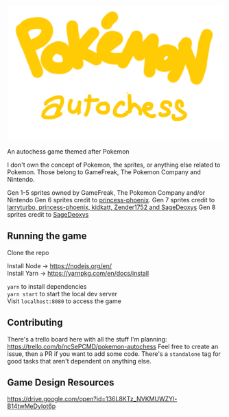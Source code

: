 ![logo](assets/logo.png)

An autochess game themed after Pokemon

I don't own the concept of Pokemon, the sprites, or anything else related to Pokemon. Those belong to GameFreak, The Pokemon Company and Nintendo.

Gen 1-5 sprites owned by GameFreak, The Pokemon Company and/or Nintendo
Gen 6 sprites credit to [princess-phoenix](https://www.deviantart.com/princess-phoenix/art/Gen-6-Kalos-Pokemon-Overworld-Sprites-525954409).
Gen 7 sprites credit to [larryturbo, princess-phoenix, kidkatt, Zender1752 and SageDeoxys](https://www.deviantart.com/larryturbo/art/Gen-7-Alola-Overworld-Sprites-805455576)
Gen 8 sprites credit to [SageDeoxys](https://www.deviantart.com/sagedeoxys/art/ZIP-Pokemon-Gen-8-Overworld-Spritesheets-by-Sage-827405664)

## Running the game

Clone the repo

Install Node -> https://nodejs.org/en/    
Install Yarn -> https://yarnpkg.com/en/docs/install    

`yarn` to install dependencies    
`yarn start` to start the local dev server    
Visit `localhost:8080` to access the game    

## Contributing
There's a trello board here with all the stuff I'm planning: https://trello.com/b/ncSePCMD/pokemon-autochess
Feel free to create an issue, then a PR if you want to add some code. There's a `standalone` tag for good tasks that aren't dependent on anything else.

## Game Design Resources
https://drive.google.com/open?id=136L8KTz_NVKMUWZYl-B14twMeDyIot6p
